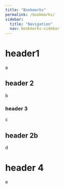 ```yaml
---
title: "Bookmarks"
permalink: /bookmarks/
sidebar:
  title: "Navigation"
  nav: bookmarks-sidebar
---
```


# header1

a

## header 2

b

### header 3

c

## header 2b

d

# header 4

e

